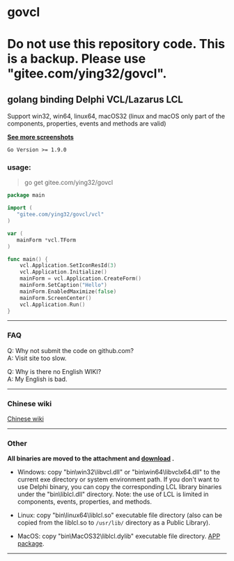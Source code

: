 # govcl

# Do not use this repository code. This is a backup. Please use "gitee.com/ying32/govcl".  

## golang binding Delphi VCL/Lazarus LCL

Support win32, win64, linux64, macOS32 (linux and macOS only part of the components, properties, events and methods are valid)    

**[See more screenshots](https://github.com/ying32/govcl/tree/master/Screenshot)**  


`Go Version >= 1.9.0`  

### usage: 

> go get gitee.com/ying32/govcl    

```go
package main

import (
   "gitee.com/ying32/govcl/vcl"
)

var (
   mainForm *vcl.TForm
)

func main() {
    vcl.Application.SetIconResId(3)
    vcl.Application.Initialize()
    mainForm = vcl.Application.CreateForm()
    mainForm.SetCaption("Hello")
    mainForm.EnabledMaximize(false)
    mainForm.ScreenCenter()
    vcl.Application.Run()
}

```
---   
### FAQ

Q: Why not submit the code on github.com?  
A: Visit site too slow.  


Q: Why is there no English WIKI?   
A: My English is bad.  


---  
### Chinese wiki  

[Chinese wiki](https://gitee.com/ying32/govcl/wikis/Home)  


---  
### Other 

**All binaries are moved to the attachment and [download](https://gitee.com/ying32/govcl/attach_files) .**   

* Windows: copy "bin\win32\libvcl.dll" or "bin\win64\libvclx64.dll" to the current exe directory or system environment path. If you don't want to use Delphi binary, you can copy the corresponding LCL library binaries under the "bin\liblcl.dll\" directory. Note: the use of LCL is limited in components, events, properties, and methods.

* Linux: copy "bin\linux64\liblcl.so" executable file directory (also can be copied from the liblcl.so to `/usr/lib/` directory as a Public Library).

* MacOS: copy "bin\MacOS32\liblcl.dylib" executable file directory. [APP package](https://gitee.com/ying32/govcl/wikis/pages?title=APP%E6%89%93%E5%8C%85&parent=FAQ%2FMac-OS).

---  
